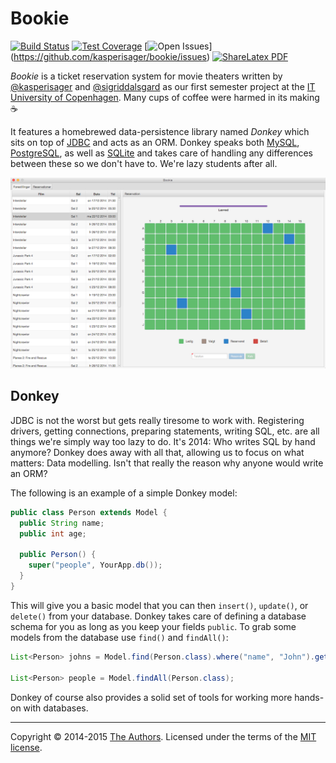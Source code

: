 # Bookie

[![Build Status](http://img.shields.io/travis/kasperisager/bookie.svg?style=flat)](https://travis-ci.org/kasperisager/bookie) [![Test Coverage](http://img.shields.io/coveralls/kasperisager/bookie.svg?style=flat)](https://coveralls.io/r/kasperisager/bookie) [![Open Issues](http://img.shields.io/github/issues/kasperisager/bookie.svg?style=flat)]
(https://github.com/kasperisager/bookie/issues) [![ShareLatex PDF](http://img.shields.io/badge/pdf-built-brightgreen.svg?style=flat)](https://www.sharelatex.com/github/repos/kasperisager/bookie/builds/latest/output.pdf)

_Bookie_ is a ticket reservation system for movie theaters written by [@kasperisager](https://github.com/kasperisager) and [@sigriddalsgard](https://github.com/sigriddalsgard) as our first semester project at the [IT University of Copenhagen](http://itu.dk). Many cups of coffee were harmed in its making :coffee:

It features a homebrewed data-persistence library named _Donkey_ which sits on top of [JDBC](http://www.oracle.com/technetwork/java/javase/jdbc) and acts as an ORM. Donkey speaks both [MySQL](https://www.mysql.com/), [PostgreSQL](http://www.postgresql.org/), as well as [SQLite](https://sqlite.org/) and takes care of handling any differences between these so we don't have to. We're lazy students after all.

![](report/images/chosen-showtime.png)

## Donkey

JDBC is not the worst but gets really tiresome to work with. Registering drivers, getting connections, preparing statements, writing SQL, etc. are all things we're simply way too lazy to do. It's 2014: Who writes SQL by hand anymore? Donkey does away with all that, allowing us to focus on what matters: Data modelling. Isn't that really the reason why anyone would write an ORM?

The following is an example of a simple Donkey model:

```java
public class Person extends Model {
  public String name;
  public int age;
  
  public Person() {
    super("people", YourApp.db());
  }
}
```

This will give you a basic model that you can then `insert()`, `update()`, or `delete()` from your database. Donkey takes care of defining a database schema for you as long as you keep your fields `public`. To grab some models from the database use `find()` and `findAll()`:

```java
List<Person> johns = Model.find(Person.class).where("name", "John").get();

List<Person> people = Model.findAll(Person.class);
```

Donkey of course also provides a solid set of tools for working more hands-on with databases.

---

Copyright &copy; 2014-2015 [The Authors](https://github.com/kasperisager/bookie/graphs/contributors). Licensed under the terms of the [MIT license](LICENSE.md).
